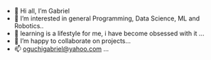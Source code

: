 - 👋 Hi all, I’m Gabriel
- 👀 I’m interested in general Programming, Data Science, ML and Robotics..
- 🌱 learning is a lifestyle for me, i have become obsessed with it ...
- 💞️ I’m happy to collaborate on projects...
- 📫 oguchigabriel@yahoo.com ...

<!---
gab-og/gab-og is a ✨ special ✨ repository because its `README.md` (this file) appears on your GitHub profile.
You can click the Preview link to take a look at your changes.
--->
